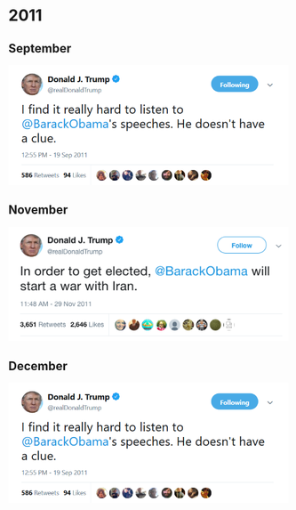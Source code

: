 # 2011


## September

![](images/2011SEP19.png)


## November

![](images/2011NOV29.png)

## December


![](images/2011SEP19.png)